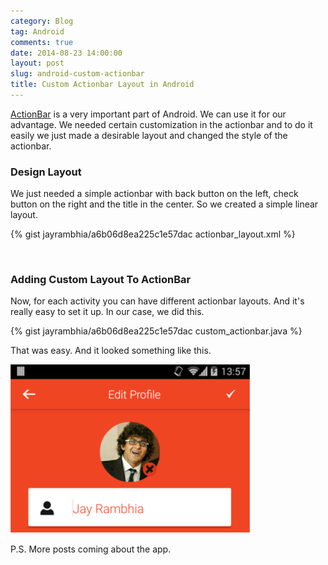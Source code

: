 ```yaml
---
category: Blog
tag: Android
comments: true
date: 2014-08-23 14:00:00
layout: post
slug: android-custom-actionbar
title: Custom Actionbar Layout in Android
---
```


[ActionBar](http://developer.android.com/guide/topics/ui/actionbar.html) is a very important part of Android. We can use it for our advantage. We needed certain customization in the actionbar and to do it easily we just made a desirable layout and changed the style of the actionbar.

### Design Layout

We just needed a simple actionbar with back button on the left, check button on the right and the title in the center. So we created a simple linear layout.

{% gist jayrambhia/a6b06d8ea225c1e57dac actionbar_layout.xml %}

<br/>

### Adding Custom Layout To ActionBar

Now, for each activity you can have different actionbar layouts. And it's really easy to set it up. In our case, we did this.

{% gist jayrambhia/a6b06d8ea225c1e57dac custom_actionbar.java %}
<br/>

That was easy. And it looked something like this.

![custom actionbar](/assets/images/custom_actionbar1.png)

P.S. More posts coming about the app.